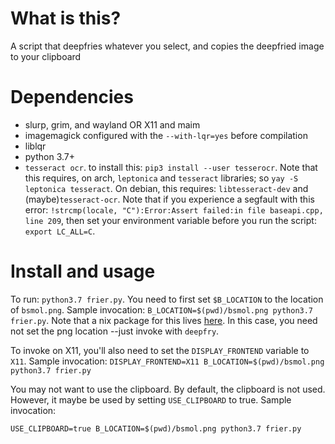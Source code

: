 # What is this? 
A script that deepfries whatever you select, and copies the deepfried image to your clipboard
# Dependencies 
- slurp, grim, and wayland OR X11 and maim
- imagemagick configured with the `--with-lqr=yes` before compilation
- liblqr
- python 3.7+
- `tesseract ocr`. to install this: `pip3 install --user tesserocr`. Note that this requires, on arch, `leptonica` and `tesseract` libraries; so `yay -S leptonica tesseract`. On debian, this requires: `libtesseract-dev` and (maybe)`tesseract-ocr`. Note that if you experience a segfault with this error: `!strcmp(locale, "C"):Error:Assert failed:in file baseapi.cpp, line 209`, then set your environment variable before you run the script: `export LC_ALL=C`.
# Install and usage
To run: `python3.7 frier.py`. You need to first set `$B_LOCATION` to the location of `bsmol.png`. Sample invocation: `B_LOCATION=$(pwd)/bsmol.png python3.7 frier.py`. Note that a nix package for this lives [here](https://github.com/DieracDelta/nix_home_manager_configs/tree/master/pkgs/deepfry). In this case, you need not set the png location --just invoke with `deepfry`.

To invoke on X11, you'll also need to set the `DISPLAY_FRONTEND` variable to `X11`. Sample invocation:
`DISPLAY_FRONTEND=X11 B_LOCATION=$(pwd)/bsmol.png python3.7 frier.py`

You may not want to use the clipboard. By default, the clipboard is not used. However, it maybe be used by setting `USE_CLIPBOARD` to true. Sample invocation: 

`USE_CLIPBOARD=true B_LOCATION=$(pwd)/bsmol.png python3.7 frier.py`
